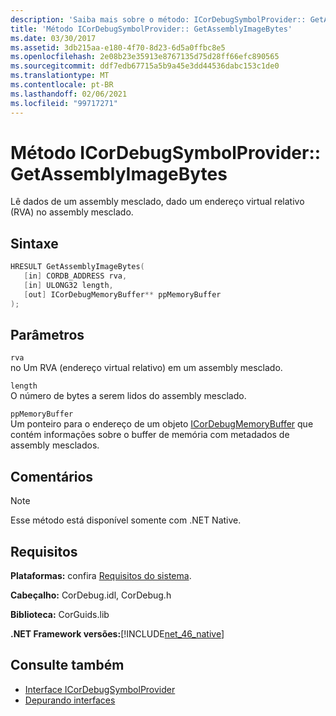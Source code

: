 ```yaml
---
description: 'Saiba mais sobre o método: ICorDebugSymbolProvider:: GetAssemblyImageBytes'
title: 'Método ICorDebugSymbolProvider:: GetAssemblyImageBytes'
ms.date: 03/30/2017
ms.assetid: 3db215aa-e180-4f70-8d23-6d5a0ffbc8e5
ms.openlocfilehash: 2e08b23e35913e8767135d75d28ff66efc890565
ms.sourcegitcommit: ddf7edb67715a5b9a45e3dd44536dabc153c1de0
ms.translationtype: MT
ms.contentlocale: pt-BR
ms.lasthandoff: 02/06/2021
ms.locfileid: "99717271"
---
```

# <a name="icordebugsymbolprovidergetassemblyimagebytes-method"></a>Método ICorDebugSymbolProvider:: GetAssemblyImageBytes

Lê dados de um assembly mesclado, dado um endereço virtual relativo (RVA) no assembly mesclado.  
  
## <a name="syntax"></a>Sintaxe  
  
```cpp  
HRESULT GetAssemblyImageBytes(  
   [in] CORDB_ADDRESS rva,
   [in] ULONG32 length,
   [out] ICorDebugMemoryBuffer** ppMemoryBuffer  
);  
```  
  
## <a name="parameters"></a>Parâmetros  

 `rva`  
 no Um RVA (endereço virtual relativo) em um assembly mesclado.  
  
 `length`  
 O número de bytes a serem lidos do assembly mesclado.  
  
 `ppMemoryBuffer`  
 Um ponteiro para o endereço de um objeto [ICorDebugMemoryBuffer](icordebugmemorybuffer-interface.md) que contém informações sobre o buffer de memória com metadados de assembly mesclados.  
  
## <a name="remarks"></a>Comentários  
  
> [!NOTE]
> Esse método está disponível somente com .NET Native.  
  
## <a name="requirements"></a>Requisitos  

 **Plataformas:** confira [Requisitos do sistema](../../get-started/system-requirements.md).  
  
 **Cabeçalho:** CorDebug.idl, CorDebug.h  
  
 **Biblioteca:** CorGuids.lib  
  
 **.NET Framework versões:**[!INCLUDE[net_46_native](../../../../includes/net-46-native-md.md)]  
  
## <a name="see-also"></a>Consulte também

- [Interface ICorDebugSymbolProvider](icordebugsymbolprovider-interface.md)
- [Depurando interfaces](debugging-interfaces.md)
